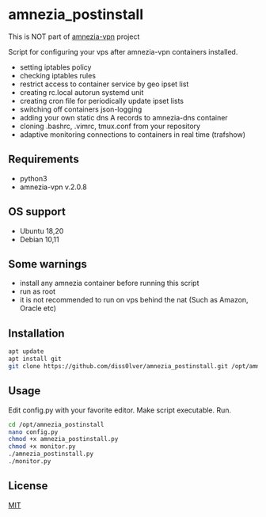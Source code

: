 # amnezia_postinstall

This is NOT part of [amnezia-vpn](https://github.com/amnezia-vpn) project

Script for configuring your vps after amnezia-vpn containers installed.
 
- setting iptables policy
- checking iptables rules
- restrict access to container service by geo ipset list
- creating rc.local autorun systemd unit
- creating cron file for periodically update ipset lists
- switching off containers json-logging
- adding your own static dns A records to amnezia-dns container
- cloning .bashrc, .vimrc, tmux.conf from your repository
- adaptive monitoring connections to containers in real time (trafshow) 

## Requirements
- python3
- amnezia-vpn v.2.0.8

## OS support
 - Ubuntu 18,20
 - Debian 10,11
 
## Some warnings
- install any amnezia container before running this script
- run as root
- it is not recommended to run on vps behind the nat (Such as Amazon, Oracle etc) 

## Installation

```bash
apt update
apt install git
git clone https://github.com/diss0lver/amnezia_postinstall.git /opt/amnezia_postinstall
```

## Usage
Edit config.py with your favorite editor. Make script executable. Run.  

```bash
cd /opt/amnezia_postinstall
nano config.py
chmod +x amnezia_postinstall.py
chmod +x monitor.py
./amnezia_postinstall.py
./monitor.py
```

## License
[MIT](https://choosealicense.com/licenses/mit/)
